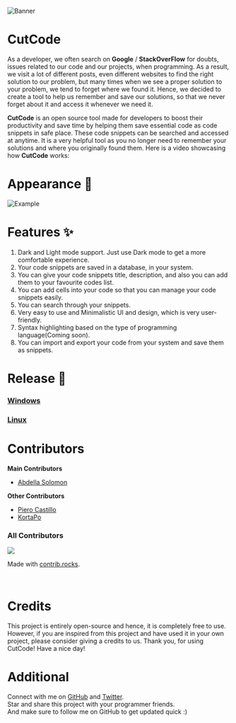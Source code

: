 ![Banner](https://user-images.githubusercontent.com/63385587/135706502-35fee274-a8d2-48da-b9a9-50213ae3104a.png)


# CutCode

As a developer, we often search on <strong>Google</strong> / <strong>StackOverFlow</strong> for doubts, issues related to our code and our projects, when programming. As a result, we visit a lot of different posts, even different websites to find the right solution to our problem, but many times when we see a proper solution to your problem, we tend to forget where we found it. Hence, we decided to create a tool to help us remember and save our solutions, so that we never forget about it and access it whenever we need it.

<b>CutCode</b> is an open source tool made for developers to boost their productivity and save time by helping them save essential code as code snippets in safe place. These code snippets can be searched and accessed at anytime. It is a very helpful tool as you no longer need to remember your solutions and where you originally found them. Here is a video showcasing how <strong>CutCode</strong> works:

# Appearance 🎨
![Example](https://github.com/KortaPo/CutCode/blob/master/imgs/cutcode.gif)

# Features ✨

1. Dark and Light mode support. Just use Dark mode to get a more comfortable experience.
2. Your code snippets are saved in a database, in your system.
3. You can give your code snippets title, description, and also you can add them to your favourite codes list.
4. You can add cells into your code so that you can manage your code snippets easily.
5. You can search through your snippets.
6. Very easy to use and Minimalistic UI and design, which is very user-friendly.
7. Syntax highlighting based on the type of programming language(Coming soon).
8. You can import and export your code from your system and save them as snippets.

# Release 🚀
### [Windows](https://github.com/Abdesol/CutCode/releases/download/v3.0.0/CutCode.v3.0.0.Win.x64.exe) <br>
### [Linux](https://github.com/Abdesol/CutCode/releases/download/v3.0.0/CutCode_linux_x64_installer.sh)

# Contributors

**Main Contributors**
- [Abdella Solomon](https://github.com/Abdesol)

**Other Contributors**
- [Piero Castillo](https://github.com/PieroCastillo)
- [KortaPo](https://github.com/KortaPo)

### All Contributors
<a href="https://github.com/Abdesol/CutCode/graphs/contributors">
  <img src="https://contrib.rocks/image?repo=Abdesol/CutCode"/>
</a>

<br/>

Made with [contrib.rocks](https://contrib.rocks).

<br/>

# Credits
This project is entirely open-source and hence, it is completely free to use. However, if you are inspired from this project and have used it in your own project, please consider giving a credits to us.
Thank you, for using CutCode!
Have a nice day!

# Additional 

Connect with me on [GitHub](https://github.com/Abdesol) and [Twitter](https://twitter.com/AbdellaSolomon).
<br>
Star and share this project with your programmer friends.
<br>
And make sure to follow me on GitHub to get updated quick :)
